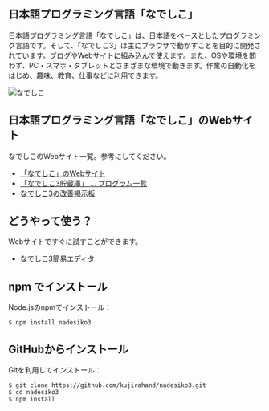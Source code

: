 ## 日本語プログラミング言語「なでしこ」

日本語プログラミング言語「なでしこ」は、日本語をベースとしたプログラミング言語です。そして、「なでしこ3」は主にブラウザで動かすことを目的に開発されています。ブログやWebサイトに組み込んで使えます。また、OSや環境を問わず、PC・スマホ・タブレットとさまざまな環境で動きます。作業の自動化をはじめ、趣味、教育、仕事などに利用できます。

![なでしこ](https://nadesi.com/top/attach/31.jpg)

## 日本語プログラミング言語「なでしこ」のWebサイト

なでしこのWebサイト一覧。参考にしてください。

 - [「なでしこ」のWebサイト](https://nadesi.com/top/)
 - [「なでしこ3貯蔵庫」 ... プログラム一覧](https://n3s.nadesi.com/)
 - [なでしこ3の改善掲示板](https://nadesi.com/cgi/kaizen3/)

## どうやって使う？

Webサイトですぐに試すことができます。

 - [なでしこ3簡易エディタ](https://nadesi.com/doc3/index.php?%E3%81%AA%E3%81%A7%E3%81%97%E3%81%933%E7%B0%A1%E6%98%93%E3%82%A8%E3%83%87%E3%82%A3%E3%82%BF)

## npm でインストール

Node.jsのnpmでインストール：

```
$ npm install nadesiko3
```

## GitHubからインストール

Gitを利用してインストール：

```
$ git clone https://github.com/kujirahand/nadesiko3.git
$ cd nadesiko3
$ npm install
```
